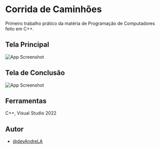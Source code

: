 
# Corrida de Caminhões 

Primeiro trabalho prático da matéria de Programação de Computadores feito em C++.


## Tela Principal

![App Screenshot](https://github.com/devAndreLA/corrida-caminhao/assets/141466018/f3eed24a-558f-49ed-85d2-462174d42732)

## Tela de Conclusão

![App Screenshot](https://via.placeholder.com/468x300?text=App+Screenshot+Here)


## Ferramentas
C++, Visual Studio 2022


## Autor

- [@devAndreLA](https://github.com/devAndreLA)
